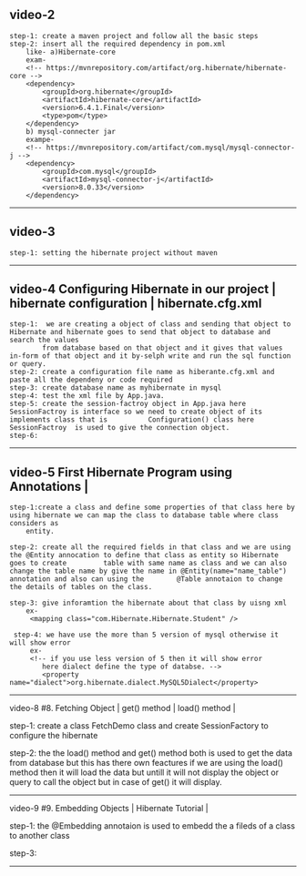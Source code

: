 
video-2
-----------
	step-1: create a maven project and follow all the basic steps
	step-2: insert all the required dependency in pom.xml 
		like- a)Hibernate-core 
		exam- 
		<!-- https://mvnrepository.com/artifact/org.hibernate/hibernate-core -->
		<dependency>
		    <groupId>org.hibernate</groupId>
		    <artifactId>hibernate-core</artifactId>
		    <version>6.4.1.Final</version>
		    <type>pom</type>
		</dependency>
		b) mysql-connecter jar
		exampe-
		<!-- https://mvnrepository.com/artifact/com.mysql/mysql-connector-j -->
		<dependency>
		    <groupId>com.mysql</groupId>
		    <artifactId>mysql-connector-j</artifactId>
		    <version>8.0.33</version>
		</dependency>

--------------------------------------------------------------------------
video-3
-------
	step-1: setting the hibernate project without maven
---------------------------------------------------------------------------
video-4 Configuring Hibernate in our project | hibernate configuration | hibernate.cfg.xml
--------
	step-1:  we are creating a object of class and sending that object to Hibernate and hibernate goes to send that object to database and search the values 
			from database based on that object and it gives that values in-form of that object and it by-selph write and run the sql function or query.
	step-2: create a configuration file name as hiberante.cfg.xml and paste all the dependeny or code required
	step-3: create database name as myhibernate in mysql
	step-4: test the xml file by App.java.
	step-5: create the session-factroy object in App.java here SessionFactroy is interface so we need to create object of its implements class that is  		Configuration() class here SessionFactroy  is used to give the connection object.
	step-6: 
	
	
	
--------------------------------------------------------------------------------------
video-5 First Hibernate Program using Annotations |
------
	step-1:create a class and define some properties of that class here by using hibernate we can map the class to database table where class considers as 
		entity.
	
	step-2: create all the required fields in that class and we are using the @Entity annocation to define that class as entity so Hibernate goes to create 		table with same name as class and we can also change the table name by give the name in @Entity(name="name_table") annotation and also can using the 		@Table annotaion to change the details of tables on the class.
	
	step-3: give inforamtion the hibernate about that class by uisng xml 
		ex- 
		 <mapping class="com.Hibernate.Hibernate.Student" />
		 
	 step-4: we have use the more than 5 version of mysql otherwise it will show error
		 ex-
		 <!-- if you use less version of 5 then it will show error
	        here dialect define the type of databse. -->
	        <property name="dialect">org.hibernate.dialect.MySQL5Dialect</property>

-------------------------------------------------------------------------
video-8 #8. Fetching Object | get() method | load() method | 

step-1: create a class FetchDemo class and create SessionFactory to configure the hibernate

step-2: the the load() method and get() method both is used to get the data from database but this 
		has there own feactures 
		if we are using the load() method then it will load the data but untill it will not display the 
		object or query to call the object
		but in case of get() it will display.


-----------------------------------------------------------------------------
video-9 #9. Embedding Objects | Hibernate Tutorial |


step-1: the @Embedding annotaion is used to embedd the a fileds of a class to another class 

step-3: 

-------------------------------------------------------------------------------










	
		
	
	